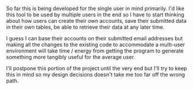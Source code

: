 So far this is being developed for the single user in mind primarily. I'd like this tool to be used by multiple users in the end so I have to start thinking about how users can create their own accounts, save their submitted data in their own tables, be able to retrieve their data at any later time.

I guess I can base their accounts on their submitted email addresses but making all the changes to the existing code to accommodate a multi-user environment will take time / energy from getting the program to generate something more tangibly useful for the average user.

I'll postpone this portion of the project until the very end but I'll try to keep this in mind so my design decisions doesn't take me too far off the wrong path.